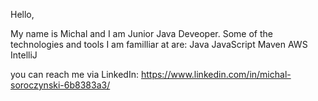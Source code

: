 Hello,

My name is Michal and I am Junior Java Deveoper.
Some of the technologies and tools I am familliar at are:
Java
JavaScript
Maven
AWS
IntelliJ

you can reach me via LinkedIn:
https://www.linkedin.com/in/michal-soroczynski-6b8383a3/
